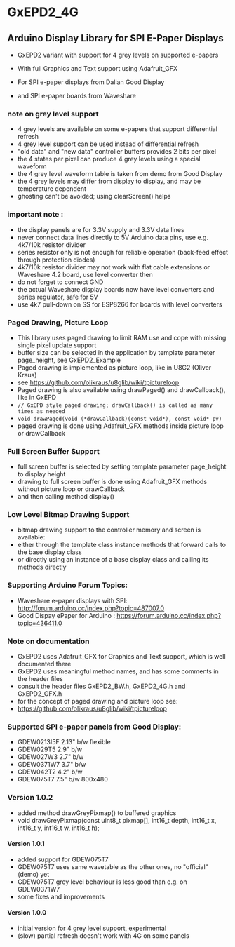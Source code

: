 # GxEPD2_4G
## Arduino Display Library for SPI E-Paper Displays

- GxEPD2 variant with support for 4 grey levels on supported e-papers

- With full Graphics and Text support using Adafruit_GFX

- For SPI e-paper displays from Dalian Good Display 
- and SPI e-paper boards from Waveshare

### note on grey level support
- 4 grey levels are available on some e-papers that support differential refresh
- 4 grey level support can be used instead of differential refresh
- "old data" and "new data" controller buffers provides 2 bits per pixel
- the 4 states per pixel can produce 4 grey levels using a special waveform
- the 4 grey level waveform table is taken from demo from Good Display
- the 4 grey levels may differ from display to display, and may be temperature dependent
- ghosting can't be avoided; using clearScreen() helps

### important note :
- the display panels are for 3.3V supply and 3.3V data lines
- never connect data lines directly to 5V Arduino data pins, use e.g. 4k7/10k resistor divider
- series resistor only is not enough for reliable operation (back-feed effect through protection diodes)
- 4k7/10k resistor divider may not work with flat cable extensions or Waveshare 4.2 board, use level converter then
- do not forget to connect GND
- the actual Waveshare display boards now have level converters and series regulator, safe for 5V
- use 4k7 pull-down on SS for ESP8266 for boards with level converters

### Paged Drawing, Picture Loop
 - This library uses paged drawing to limit RAM use and cope with missing single pixel update support
 - buffer size can be selected in the application by template parameter page_height, see GxEPD2_Example
 - Paged drawing is implemented as picture loop, like in U8G2 (Oliver Kraus)
 - see https://github.com/olikraus/u8glib/wiki/tpictureloop
 - Paged drawing is also available using drawPaged() and drawCallback(), like in GxEPD
- ` // GxEPD style paged drawing; drawCallback() is called as many times as needed `
- ` void drawPaged(void (*drawCallback)(const void*), const void* pv) `
- paged drawing is done using Adafruit_GFX methods inside picture loop or drawCallback

### Full Screen Buffer Support
 - full screen buffer is selected by setting template parameter page_height to display height
 - drawing to full screen buffer is done using Adafruit_GFX methods without picture loop or drawCallback
 - and then calling method display()

### Low Level Bitmap Drawing Support
 - bitmap drawing support to the controller memory and screen is available:
 - either through the template class instance methods that forward calls to the base display class
 - or directly using an instance of a base display class and calling its methods directly

### Supporting Arduino Forum Topics:

- Waveshare e-paper displays with SPI: http://forum.arduino.cc/index.php?topic=487007.0
- Good Dispay ePaper for Arduino : https://forum.arduino.cc/index.php?topic=436411.0

### Note on documentation
- GxEPD2 uses Adafruit_GFX for Graphics and Text support, which is well documented there
- GxEPD2 uses meaningful method names, and has some comments in the header files
- consult the header files GxEPD2_BW.h, GxEPD2_4G.h and GxEPD2_GFX.h
- for the concept of paged drawing and picture loop see: 
- https://github.com/olikraus/u8glib/wiki/tpictureloop

### Supported SPI e-paper panels from Good Display:
- GDEW0213I5F    2.13" b/w flexible
- GDEW029T5      2.9" b/w
- GDEW027W3      2.7" b/w
- GDEW0371W7     3.7" b/w
- GDEW042T2      4.2" b/w
- GDEW075T7      7.5" b/w 800x480

### Version 1.0.2
- added method drawGreyPixmap() to buffered graphics
- void drawGreyPixmap(const uint8_t pixmap[], int16_t depth, int16_t x, int16_t y, int16_t w, int16_t h);
#### Version 1.0.1
- added support for GDEW075T7
- GDEW075T7 uses same wavetable as the other ones, no "official" (demo) yet
- GDEW075T7 grey level behaviour is less good than e.g. on GDEW0371W7
- some fixes and improvements
#### Version 1.0.0
- initial version for 4 grey level support, experimental
- (slow) partial refresh doesn't work with 4G on some panels
